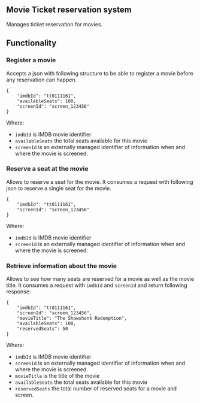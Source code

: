 ## Movie Ticket reservation system

Manages ticket reservation for movies.

## Functionality

### Register a movie

Accepts a json with following structure to be able to register a movie before any reservation can happen.

    {
        "imdbId": "tt0111161",
        "availableSeats": 100,
        "screenId": "screen_123456"
    }    

Where:

* `imdbId` is IMDB movie identifier
* `availableSeats` the total seats available for this movie
* `screenId` is an externally managed identifier of information when and where the movie is screened.

### Reserve a seat at the movie

Allows to reserve a seat for the movie. It consumes a request with following json to reserve a single seat for the movie.

    {
        "imdbId": "tt0111161",
        "screenId": "screen_123456"
    }    

Where:

* `imdbId` is IMDB movie identifier
* `screenId` is an externally managed identifier of information when and where the movie is screened.

### Retrieve information about the movie

Allows to see how many seats are reserved for a movie as well as the movie title.
It consumes a request with `imdbId` and `screenId` and return following response:

    {
        "imdbId": "tt0111161",
        "screenId": "screen_123456",
        "movieTitle": "The Shawshank Redemption",
        "availableSeats": 100,
        "reservedSeats": 50
    }    

Where:

* `imdbId` is IMDB movie identifier
* `screenId` is an externally managed identifier of information when and where the movie is screened.
* `movieTitle` is the title of the movie
* `availableSeats` the total seats available for this movie
* `reservedSeats` the total number of reserved seats for a movie and screen.
